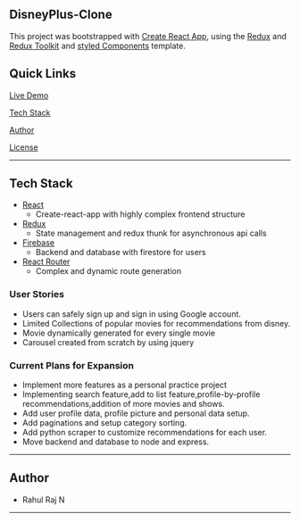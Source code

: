 ## DisneyPlus-Clone
This project was bootstrapped with [Create React App](https://github.com/facebook/create-react-app), using the [Redux](https://redux.js.org/) and [Redux Toolkit](https://redux-toolkit.js.org/)
and [styled Components](https://styled-components.com) template.

## Quick Links

[Live Demo](https://disneyplusclone0.web.app)

[Tech Stack](#tech-stack)

[Author](#author)

[License](#license)

---

## Tech Stack

- [React](https://reactjs.org) 
  - Create-react-app with highly complex frontend structure
- [Redux](https://redux.js.org/) 
  - State management and redux thunk for asynchronous api calls
- [Firebase](https://firebase.google.com/) 
  - Backend and database with firestore for users
- [React Router](https://reacttraining.com/react-router/web/guides/quick-start) 
  - Complex and dynamic route generation 


### User Stories

- Users can safely sign up and sign in using Google account.
- Limited Collections of popular movies for recommendations from disney.
- Movie  dynamically generated for every single movie
- Carousel created from scratch by using jquery


### Current Plans for Expansion

- Implement more features as a personal practice project
- Implementing search feature,add to list feature,profile-by-profile recommendations,addition of more movies and shows.
- Add user profile data, profile picture and personal data setup.
- Add paginations and setup category sorting.
- Add python scraper to customize recommendations for each user.
- Move backend and database to node and express.

---

## Author

- Rahul Raj N


---
